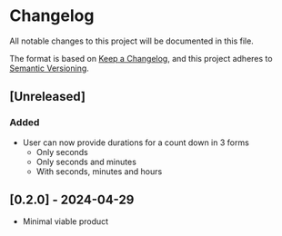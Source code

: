 # Changelog

All notable changes to this project will be documented in this file.

The format is based on [Keep a Changelog](https://keepachangelog.com/en/1.1.0/),
and this project adheres to [Semantic Versioning](https://semver.org/spec/v2.0.0.html).

## [Unreleased]

### Added

- User can now provide durations for a count down in 3 forms
  - Only seconds
  - Only seconds and minutes
  - With seconds, minutes and hours

## [0.2.0] - 2024-04-29 

- Minimal viable product
